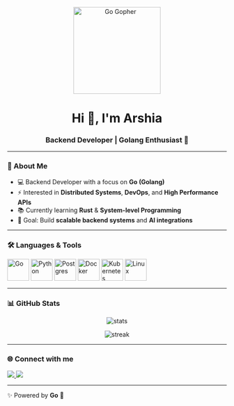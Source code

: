 <!-- Banner -->
<p align="center">
  <img src="https://raw.githubusercontent.com/ashleymcnamara/gophers/master/Go-Logo_Blue.png" width="200px" alt="Go Gopher"/>
</p>

<h1 align="center">Hi 👋, I'm Arshia</h1>
<h3 align="center">Backend Developer | Golang Enthusiast 🐹</h3>

---

### 🚀 About Me
- 💻 Backend Developer with a focus on **Go (Golang)**
- ⚡ Interested in **Distributed Systems**, **DevOps**, and **High Performance APIs**
- 📚 Currently learning **Rust** & **System-level Programming**
- 🎯 Goal: Build **scalable backend systems** and **AI integrations**

---

### 🛠️ Languages & Tools
<p align="left">
  <img src="https://cdn.jsdelivr.net/gh/devicons/devicon/icons/go/go-original.svg" width="50" height="50" alt="Go"/>
  <img src="https://cdn.jsdelivr.net/gh/devicons/devicon/icons/python/python-original.svg" width="50" height="50" alt="Python"/>
  <img src="https://cdn.jsdelivr.net/gh/devicons/devicon/icons/postgresql/postgresql-original.svg" width="50" height="50" alt="Postgres"/>
  <img src="https://cdn.jsdelivr.net/gh/devicons/devicon/icons/docker/docker-original.svg" width="50" height="50" alt="Docker"/>
  <img src="https://cdn.jsdelivr.net/gh/devicons/devicon/icons/kubernetes/kubernetes-plain.svg" width="50" height="50" alt="Kubernetes"/>
  <img src="https://cdn.jsdelivr.net/gh/devicons/devicon/icons/linux/linux-original.svg" width="50" height="50" alt="Linux"/>
</p>

---

### 📊 GitHub Stats
<p align="center">
  <img src="https://github-readme-stats.vercel.app/api?username=arshiabh&show_icons=true&theme=tokyonight" alt="stats" />
</p>
<p align="center">
  <img src="https://github-readme-streak-stats.herokuapp.com/?user=arshiabh&theme=tokyonight" alt="streak"/>
</p>

---

### 🌐 Connect with me
<p align="left">
  <a href="https://www.linkedin.com/in/YOUR-LINKEDIN" target="_blank">
    <img src="https://img.shields.io/badge/LinkedIn-blue?logo=linkedin&logoColor=white" />
  </a>
  <a href="https://github.com/YOUR_GITHUB_USERNAME" target="_blank">
    <img src="https://img.shields.io/badge/GitHub-black?logo=github&logoColor=white" />
  </a>
</p>

---

✨ Powered by **Go** 🐹
<!--
**arshiabh/arshiabh** is a ✨ _special_ ✨ repository because its `README.md` (this file) appears on your GitHub profile.

Here are some ideas to get you started:

- 🔭 I’m currently working on ...
- 🌱 I’m currently learning ...
- 👯 I’m looking to collaborate on ...
- 🤔 I’m looking for help with ...
- 💬 Ask me about ...
- 📫 How to reach me: ...
- 😄 Pronouns: ...
- ⚡ Fun fact: ...
-->
